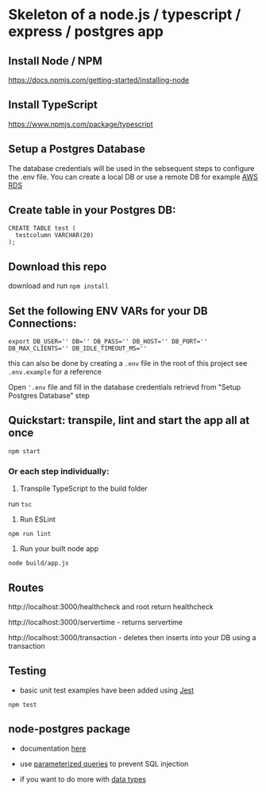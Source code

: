 # Skeleton of a node.js / typescript / express / postgres app

## Install Node / NPM

https://docs.npmjs.com/getting-started/installing-node

## Install TypeScript

https://www.npmjs.com/package/typescript

## Setup a Postgres Database
The database credentials will be used in the sebsequent steps to configure the .env file. You can create a local DB or use a remote DB for example [AWS RDS](https://docs.aws.amazon.com/AmazonRDS/latest/UserGuide/USER_CreateDBInstance.html)


## Create table in your Postgres DB:

```
CREATE TABLE test (
  testcolumn VARCHAR(20)
);
```

## Download this repo

download and run `npm install`

## Set the following ENV VARs for your DB Connections:

`export DB_USER='' DB='' DB_PASS='' DB_HOST='' DB_PORT='' DB_MAX_CLIENTS='' DB_IDLE_TIMEOUT_MS=''`

this can also be done by creating a `.env` file in the root of this project see `.env.example` for a reference

Open `'.env` file and fill in the database credentials retrievd from "Setup Postgres Database" step

## Quickstart: transpile, lint and start the app all at once

`npm start`

### Or each step individually:

1. Transpile TypeScript to the build folder

run `tsc`

1. Run ESLint

`npm run lint`

1. Run your built node app

`node build/app.js`

## Routes

http://localhost:3000/healthcheck and root return healthcheck

http://localhost:3000/servertime - returns servertime

http://localhost:3000/transaction - deletes then inserts into your DB using a transaction

## Testing

- basic unit test examples have been added using [Jest](https://jestjs.io/docs/getting-started)

`npm test`

## node-postgres package

-   documentation [here](https://node-postgres.com/)

-   use [parameterized queries](https://github.com/brianc/node-postgres/wiki/FAQ#8-does-node-postgres-handle-sql-injection) to prevent SQL injection

-   if you want to do more with [data types](https://node-postgres.com/features/types)
